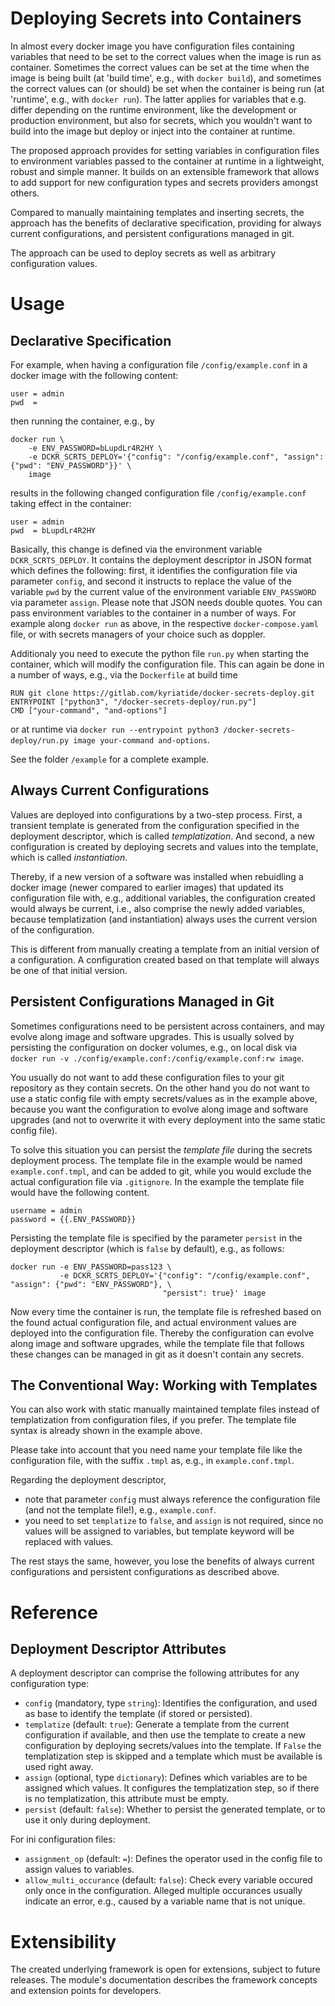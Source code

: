 # Deploying Secrets into Containers

In almost every docker image you have configuration files containing variables that need to be set to the correct values 
when the image is run as container. Sometimes the correct values can be set at the time when the image is
being built (at 'build time', e.g., with `docker build`), and sometimes the correct values can (or should) be set when the 
container is being run (at 'runtime', e.g., with `docker run`).
The latter applies for variables that e.g. differ depending on the runtime environment, like the development or production environment,
but also for secrets, which you wouldn't want to build into the image but deploy or inject into the container at runtime.

The proposed approach provides for setting variables in configuration files to environment variables passed to the 
container at runtime in a lightweight, robust and simple manner. It builds on an extensible framework that allows to add
support for new configuration types and secrets providers amongst others.

Compared to manually maintaining templates and inserting secrets, the approach has the benefits of
declarative specification, providing for always current configurations, and persistent configurations managed in git.

The approach can be used to deploy secrets as well as arbitrary configuration values.

# Usage

## Declarative Specification

For example, when having a configuration file `/config/example.conf` in a docker image with the following content:

```
user = admin
pwd  = 
```

then running the container, e.g., by

```
docker run \
    -e ENV_PASSWORD=bLupdLr4R2HY \
    -e DCKR_SCRTS_DEPLOY='{"config": "/config/example.conf", "assign": {"pwd": "ENV_PASSWORD"}}' \
    image
```

results in the following changed configuration file `/config/example.conf` taking effect in the container:

```
user = admin
pwd  = bLupdLr4R2HY
```

Basically, this change is defined via the environment variable `DCKR_SCRTS_DEPLOY`. It contains the deployment descriptor in JSON format which defines
the following: first, it identifies the configuration file via parameter `config`, and second it instructs to replace the value of the variable `pwd` by 
the current value of the environment variable `ENV_PASSWORD` via parameter `assign`. Please note that JSON needs double quotes.
You can pass environment variables to the container in a number of ways. For example 
along `docker run` as above, in the respective `docker-compose.yaml` file, or with secrets managers of your choice such as doppler.

Additionaly you need to execute the python file `run.py` when starting the container, which will modify the configuration file. 
This can again be done in a number of ways, e.g., via the `Dockerfile` at build time

```
RUN git clone https://gitlab.com/kyriatide/docker-secrets-deploy.git
ENTRYPOINT ["python3", "/docker-secrets-deploy/run.py"]
CMD ["your-command", "and-options"]
```

or at runtime via `docker run --entrypoint python3 /docker-secrets-deploy/run.py image your-command and-options`.

See the folder `/example` for a complete example.

## Always Current Configurations

Values are deployed into configurations by a two-step process.
First, a transient template is generated from the configuration specified in the deployment descriptor,
which is called *templatization*. And second, a new configuration is created by deploying secrets and 
values into the template, which is called *instantiation*.

Thereby, if a new version of a software was installed when rebuidling a docker image (newer compared to earlier images) 
that updated its configuration file with, e.g., additional variables, the configuration created 
would always be current, i.e., also comprise the newly added variables, because templatization (and instantiation) 
always uses the current version of the configuration.

This is different from manually creating a template from an initial version of a configuration. A configuration created
based on that template will always be one of that initial version.

## Persistent Configurations Managed in Git

Sometimes configurations need to be persistent across containers, and may evolve along image and software upgrades.
This is usually solved by persisting the configuration on docker volumes, e.g., on local disk via 
`docker run -v ./config/example.conf:/config/example.conf:rw image`.

You usually do not want to add these configuration files to your git repository as they contain secrets. 
On the other hand you do not want to use a static config file with empty secrets/values as in the example above, 
because you want the configuration to evolve along image and software upgrades (and not to 
overwrite it with every deployment into the same static config file).

To solve this situation you can persist the *template file* during the secrets deployment process. The
template file in the example would be named `example.conf.tmpl`, and can be added to git, while you would exclude
the actual configuration file via `.gitignore`. 
In the example the template file would have the following content.

```
username = admin
password = {{.ENV_PASSWORD}}
```

Persisting the template file is specified by the parameter `persist` in the deployment descriptor (which is `false` by
default), e.g., as follows:

```
docker run -e ENV_PASSWORD=pass123 \
           -e DCKR_SCRTS_DEPLOY='{"config": "/config/example.conf", "assign": {"pwd": "ENV_PASSWORD"}, \
                                  "persist": true}' image
```

Now every time the container is run, the template file is refreshed based on the found actual configuration file, and
actual environment values are deployed into the configuration file. Thereby the configuration can evolve along
image and software upgrades, while the template file that follows these changes can be managed in git as it doesn't
contain any secrets. 

## The Conventional Way: Working with Templates

You can also work with static manually maintained template files instead of templatization from configuration files,
if you prefer. The template file syntax is already shown in the example above.

Please take into account that you need name your template file like the configuration file, 
with the suffix `.tmpl` as, e.g., in `example.conf.tmpl`. 

Regarding the deployment descriptor,
* note that parameter `config` must always reference the configuration file (and not the template file!), e.g., `example.conf`.
* you need to set `templatize` to `false`, and `assign` is not required, since no values will be assigned to variables, 
but template keyword will be replaced with values.

The rest stays the same, however, you lose the benefits of always current configurations and persistent configurations
as described above. 

# Reference

## Deployment Descriptor Attributes

A deployment descriptor can comprise the following attributes for any configuration type:

* `config` (mandatory, type `string`): Identifies the configuration, and used as base to identify the template (if stored or persisted).
* `templatize` (default: `true`):
Generate a template from the current configuration if available, and then use the 
template to create a new configuration by deploying secrets/values into the template. If `False` the templatization
step is skipped and a template which must be available is used right away.
* `assign` (optional, type `dictionary`): Defines which variables are to be assigned which values. It configures the templatization step,
so if there is no templatization, this attribute must be empty.
* `persist` (default: `false`): Whether to persist the generated template, or to use it only during deployment.

For ini configuration files:
* `assignment_op` (default: `=`): Defines the operator used in the config file to assign values to variables.
* `allow_multi_occurance` (default: `false`): Check every variable occured only once in the configuration. Alleged
multiple occurances usually indicate an error, e.g., caused by a variable name that is not unique.

# Extensibility

The created underlying framework is open for extensions, subject to future releases. The module's documentation 
describes the framework concepts and extension points for developers.
